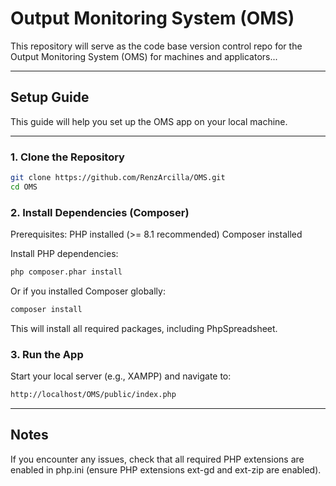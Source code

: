 # Output Monitoring System (OMS)

This repository will serve as the code base version control repo for the Output Monitoring System (OMS) for machines and applicators...

---

## Setup Guide 

This guide will help you set up the OMS app on your local machine.

---

### 1. Clone the Repository

```bash
git clone https://github.com/RenzArcilla/OMS.git
cd OMS
```

### 2. Install Dependencies (Composer)
Prerequisites:
PHP installed (>= 8.1 recommended)
Composer installed

Install PHP dependencies:
```bash
php composer.phar install
```

Or if you installed Composer globally:
```bash
composer install
```
This will install all required packages, including PhpSpreadsheet.

### 3. Run the App
Start your local server (e.g., XAMPP) and navigate to:
```bash
http://localhost/OMS/public/index.php
```

---

## Notes
If you encounter any issues, check that all required PHP extensions are enabled in php.ini (ensure PHP extensions ext-gd and ext-zip are enabled).
